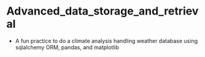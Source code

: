 # Advanced_data_storage_and_retrieval

* A fun practice to do a climate analysis handling weather database using sqlalchemy ORM, pandas, and matplotlib
